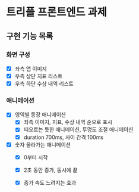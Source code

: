 # 트리플 프론트엔드 과제

## 구현 기능 목록

### 화면 구성

- [x] 좌측 앱 이미지
- [x] 우측 상단 지표 리스트
- [x] 우측 하단 수상 내역 리스트

### 애니메이션

- [x] 영역별 등장 애니메이션
  - [x] 좌측 이미지, 지표, 수상 내역 순으로 표시
  - [x] 떠오르는 듯한 애니메이션, 투명도 조절 애니메이션
  - [x] duration 700ms, 사이 간격 100ms
- [x] 숫자 올라가는 애니메이션
  - [x] 0부터 시작
  - [x] 2초 동안 증가, 동시에 끝
  - [x] 증가 속도 느려지는 효과

